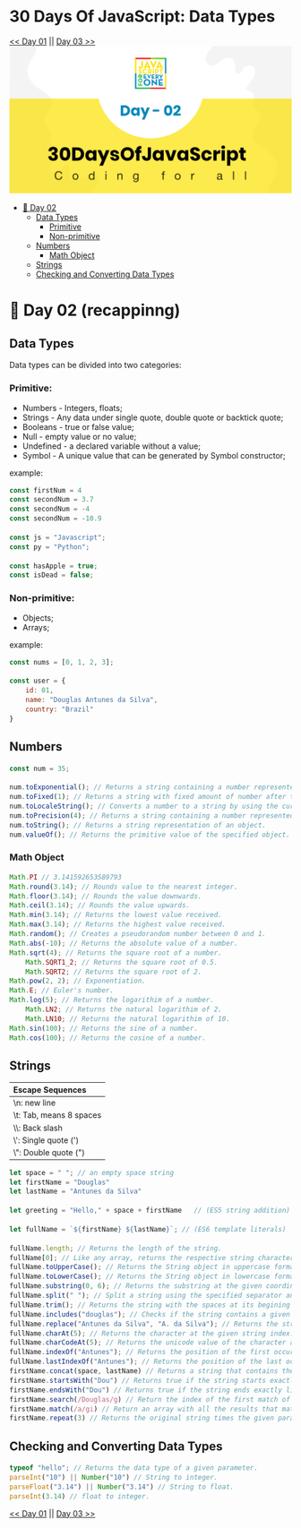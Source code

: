 # 30 Days Of JavaScript: Data Types
[<< Day 01](../readme.md) || [Day 03 >>](../Day%2003/readme.md)
![Thirty Days Of Javascript](../images//day_02.png)
- [📔 Day 02](#-day-2)
    - [Data Types](#data-types)
        - [Primitive](#primitive)
        - [Non-primitive](#non-primitive)
    - [Numbers](#numbers)
        - [Math Object](#math-object)
    - [Strings](#strings)
    - [Checking and Converting Data Types](#checking-and-converting-data-types)

# 📔 Day 02 (recappinng)
## Data Types
Data types can be divided into two categories:

### Primitive:

- Numbers - Integers, floats;
- Strings - Any data under single quote, double quote or backtick quote;
- Booleans - true or false value;
- Null - empty value or no value;
- Undefined - a declared variable without a value;
- Symbol - A unique value that can be generated by Symbol constructor;

example:
```js
const firstNum = 4
const secondNum = 3.7
const secondNum = -4
const secondNum = -10.9

const js = "Javascript";
const py = "Python";

const hasApple = true;
const isDead = false;
```

### Non-primitive:

- Objects;
- Arrays;

example:
```js
const nums = [0, 1, 2, 3];

const user = {
    id: 01,
    name: "Douglas Antunes da Silva",
    country: "Brazil"
}
```

## Numbers
```js
const num = 35;

num.toExponential(); // Returns a string containing a number represented in exponential notation.
num.toFixed(1); // Returns a string with fixed amount of number after the point.
num.toLocaleString(); // Converts a number to a string by using the current or specified locale.
num.toPrecision(4); // Returns a string containing a number represented either in exponential or fixed-point notation with a specified number of digits.
num.toString(); // Returns a string representation of an object.
num.valueOf(); // Returns the primitive value of the specified object.
```

### Math Object
```js
Math.PI // 3.141592653589793
Math.round(3.14); // Rounds value to the nearest integer.
Math.floor(3.14); // Rounds the value downwards.
Math.ceil(3.14); // Rounds the value upwards.
Math.min(3.14); // Returns the lowest value received.
Math.max(3.14); // Returns the highest value received.
Math.random(); // Creates a pseudorandom number between 0 and 1.
Math.abs(-10); // Returns the absolute value of a number.
Math.sqrt(4); // Returns the square root of a number.
    Math.SQRT1_2; // Returns the square root of 0.5.
    Math.SQRT2; // Returns the square root of 2.
Math.pow(2, 2); // Exponentiation.
Math.E; // Euler's number.
Math.log(5); // Returns the logarithim of a number.
    Math.LN2; // Returns the natural logarithim of 2.
    Math.LN10; // Returns the natural logarithim of 10.
Math.sin(100); // Returns the sine of a number.
Math.cos(100); // Returns the cosine of a number.
```

## Strings
|     Escape Sequences      |
| :-----------------------  |
| \n: new line              |
| \t: Tab, means 8 spaces   |
| \\\\: Back slash          |
| \\': Single quote (')     |
| \\": Double quote (")     |


```js
let space = " "; // an empty space string
let firstName = "Douglas"
let lastName = "Antunes da Silva"

let greeting = "Hello," + space + firstName   // (ES5 string addition)

let fullName = `${firstName} ${lastName}`; // (ES6 template literals)

fullName.length; // Returns the length of the string.
fullName[0]; // Like any array, returns the respective string character.
fullName.toUpperCase(); // Returns the String object in uppercase format.
fullName.toLowerCase(); // Returns the String object in lowercase format.
fullName.substring(0, 6); // Returns the substring at the given coordinates within a String object.
fullName.split(" "); // Split a string using the specified separator and return them as an array.
fullName.trim(); // Returns the string with the spaces at its begining and end removed.
fullName.includes("douglas"); // Checks if the string contains a given substring.
fullName.replace("Antunes da Silva", "A. da Silva"); // Returns the string, with the given 1st parameter substituted by the 2nd.
fullName.charAt(5); // Returns the character at the given string index.
fullName.charCodeAt(5); // Returns the unicode value of the character at the given string index, or NaN if index does not exist.
fullName.indexOf("Antunes"); // Returns the position of the first occurrence of a given substring.
fullName.lastIndexOf("Antunes"); // Returns the position of the last occurrence of a given substring.
firstName.concat(space, lastName) // Returns a string that contains the concatenation of two or more strings.
firstName.startsWith("Dou") // Returns true if the string starts exactly like the given parameter.
firstName.endsWith("Dou") // Returns true if the string ends exactly like the given parameter.
firstName.search(/Douglas/g) // Return the index of the first match of a given regular expression.
firstName.match(/a/gi) // Return an array with all the results that match the given regular expression.
firstName.repeat(3) // Returns the original string times the given parameter appended together as a single string.
```

## Checking and Converting Data Types
```js
typeof "hello"; // Returns the data type of a given parameter.
parseInt("10") || Number("10") // String to integer.
parseFloat("3.14") || Number("3.14") // String to float.
parseInt(3.14) // float to integer.
```

[<< Day 01](../readme.md) || [Day 03 >>](../Day%2003/readme.md)